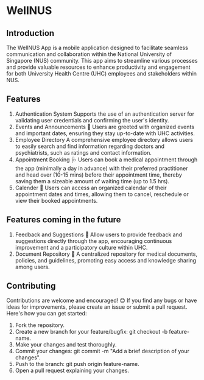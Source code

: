 # WellNUS

## Introduction
The WellNUS App is a mobile application designed to facilitate seamless communication and collaboration within the National University of Singapore (NUS) community. This app aims to streamline various processes and provide valuable resources to enhance productivity and engagement for both University Health Centre (UHC) employees and stakeholders within NUS.

## Features
1. Authentication System
Supports the use of an authentication server for validating user credentials and confirming the user's identity. 
2. Events and Announcements 📢
Users are greeted with organized events and important dates, ensuring they stay up-to-date with UHC activities.
3. Employee Directory
A comprehensive employee directory allows users to easily search and find information regarding doctors and psychiatrists, such as ratings and contact information.
4. Appointment Booking 🩺
Users can book a medical appointment through the app (minimally a day in advance) with their preferred practitioner and head over (10-15 mins) before their appointment time, thereby saving them a sizeable amount of waiting time (up to 1.5 hrs).
5. Calender 📆
Users can access an organized calendar of their appointment dates and times, allowing them to cancel, reschedule or view their booked appointments. 
  
## Features coming in the future
1. Feedback and Suggestions 📝
Allow users to provide feedback and suggestions directly through the app, encouraging continuous improvement and a participatory culture within UHC.
2. Document Repository 📄
A centralized repository for medical documents, policies, and guidelines, promoting easy access and knowledge sharing among users.

## Contributing
Contributions are welcome and encouraged! 😊 If you find any bugs or have ideas for improvements, please create an issue or submit a pull request. Here's how you can get started:
1. Fork the repository. 
2. Create a new branch for your feature/bugfix: git checkout -b feature-name.
3. Make your changes and test thoroughly.
4. Commit your changes: git commit -m "Add a brief description of your changes".
5. Push to the branch: git push origin feature-name.
6. Open a pull request explaining your changes.
